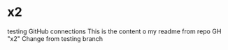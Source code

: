 # x2
testing GitHub connections
This is the content o my readme from repo GH "x2"
Change from testing branch
